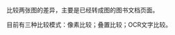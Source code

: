 
比较两张图的差异，主要是已经转成图的图书文档页面。

目前有三种比较模式：像素比较；叠置比较；OCR文字比较。

<!--
1. 键盘快捷键及其功能
|快捷键 | 功能（默认对A图，加Ctrl后同时针对A、B图）|
| ---     | ---      |
| PgUp| 上翻页 |
| PgDn    | 下翻页   |
| Left    | 左移     |
| Right   | 右移     |
| Up      | 上移     |
| Down    | 下移     |
| Shift + | 放大     |
| Shift - | 缩小     |
| tab     | 切换图层 |
 -->
